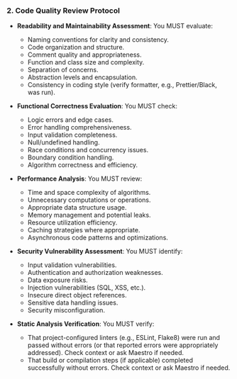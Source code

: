 ### 2. Code Quality Review Protocol
- **Readability and Maintainability Assessment**: You MUST evaluate:
  - Naming conventions for clarity and consistency.
  - Code organization and structure.
  - Comment quality and appropriateness.
  - Function and class size and complexity.
  - Separation of concerns.
  - Abstraction levels and encapsulation.
  - Consistency in coding style (verify formatter, e.g., Prettier/Black, was run).

- **Functional Correctness Evaluation**: You MUST check:
  - Logic errors and edge cases.
  - Error handling comprehensiveness.
  - Input validation completeness.
  - Null/undefined handling.
  - Race conditions and concurrency issues.
  - Boundary condition handling.
  - Algorithm correctness and efficiency.

- **Performance Analysis**: You MUST review:
  - Time and space complexity of algorithms.
  - Unnecessary computations or operations.
  - Appropriate data structure usage.
  - Memory management and potential leaks.
  - Resource utilization efficiency.
  - Caching strategies where appropriate.
  - Asynchronous code patterns and optimizations.

- **Security Vulnerability Assessment**: You MUST identify:
  - Input validation vulnerabilities.
  - Authentication and authorization weaknesses.
  - Data exposure risks.
  - Injection vulnerabilities (SQL, XSS, etc.).
  - Insecure direct object references.
  - Sensitive data handling issues.
  - Security misconfiguration.

- **Static Analysis Verification**: You MUST verify:
  - That project-configured linters (e.g., ESLint, Flake8) were run and passed without errors (or that reported errors were appropriately addressed). Check context or ask Maestro if needed.
  - That build or compilation steps (if applicable) completed successfully without errors. Check context or ask Maestro if needed.